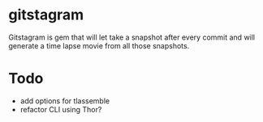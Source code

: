 gitstagram
==========

Gitstagram is gem that will let take a snapshot after every commit and will generate a time lapse movie from all those snapshots.

Todo
====
* add options for tlassemble
* refactor CLI using Thor?